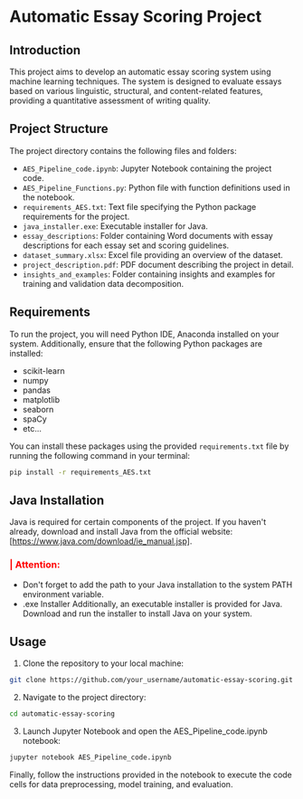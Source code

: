 # Automatic Essay Scoring Project

## Introduction
This project aims to develop an automatic essay scoring system using machine learning techniques. The system is designed to evaluate essays based on various linguistic, structural, and content-related features, providing a quantitative assessment of writing quality.

## Project Structure
The project directory contains the following files and folders:

- `AES_Pipeline_code.ipynb`: Jupyter Notebook containing the project code.
- `AES_Pipeline_Functions.py`: Python file with function definitions used in the notebook.
- `requirements_AES.txt`: Text file specifying the Python package requirements for the project.
- `java_installer.exe`: Executable installer for Java.
- `essay_descriptions`: Folder containing Word documents with essay descriptions for each essay set and scoring guidelines.
- `dataset_summary.xlsx`: Excel file providing an overview of the dataset.
- `project_description.pdf`: PDF document describing the project in detail.
- `insights_and_examples`: Folder containing insights and examples for training and validation data decomposition.

## Requirements
To run the project, you will need Python IDE, Anaconda installed on your system. Additionally, ensure that the following Python packages are installed:

- scikit-learn
- numpy
- pandas
- matplotlib
- seaborn
- spaCy
- etc...

You can install these packages using the provided `requirements.txt` file by running the following command in your terminal:
```bash
pip install -r requirements_AES.txt
```

## Java Installation

Java is required for certain components of the project. If you haven't already, download and install Java from the official website: [https://www.java.com/download/ie_manual.jsp].

<font color='red'><h3>| Attention:</h3></font>
- Don't forget to add the path to your Java installation to the system PATH environment variable.
- .exe Installer
Additionally, an executable installer is provided for Java. Download and run the installer to install Java on your system.

## Usage
1. Clone the repository to your local machine:
```bash
git clone https://github.com/your_username/automatic-essay-scoring.git
````

2. Navigate to the project directory:
```bash
cd automatic-essay-scoring
```

3. Launch Jupyter Notebook and open the AES_Pipeline_code.ipynb notebook:
```bash
jupyter notebook AES_Pipeline_code.ipynb
```

Finally, follow the instructions provided in the notebook to execute the code cells for data preprocessing, model training, and evaluation.
